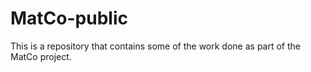 # MatCo-public

This is a repository that contains some of the work done as part of the MatCo project.




